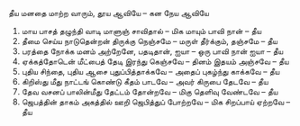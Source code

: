 
தீய மனதை மாற்ற வாரும், தூய ஆவியே – கன
நேய ஆவியே
1. மாய பாசத் தழுந்தி வாடி மாளுஞ் சாவிதால் – மிக மாயும்
பாவி நான் – தீய
2. தீமை செய்ய நாடுதென்றன் திருக்கு நெஞ்சமே – மருள்
தீர்க்கும், தஞ்சமே – தீய
3. பரத்தை நோக்க மனம் அற்றேனே, பதடிதான், ஐயா – ஒரு
பாவி நான் ஐயா – தீய
4. ஏக்கத்தோடென் மீட்பைத் தேடி இரந்து கெஞ்சவே – தினம்
இதயம் அஞ்சவே – தீய
5. புதிய சிந்தை, புதிய ஆசை புதுப்பித்தாக்கவே – அதைப்
புகழ்ந்து காக்கவே – தீய
6. கிறிஸ்து மீது நாட்டங் கொண்டு கீதம் பாடவே – அவர்
கிருபை தேடவே – தீய
7. தேவ வசனப் பாலின்மீது தேட்டம் தோன்றவே – மிகு
தெளிவு வேண்டவே – தீய
8. ஜெபத்தின் தாகம் அகத்தில் ஊறி ஜெபித்துப் போற்றவே – மிக
சிறப்பாய் ஏற்றவே – தீய


